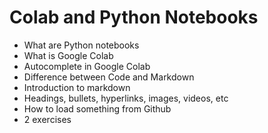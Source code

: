 # Colab and Python Notebooks


- What are Python notebooks
- What is Google Colab
- Autocomplete in Google Colab
- Difference between Code and Markdown
- Introduction to markdown
- Headings, bullets, hyperlinks, images, videos, etc
- How to load something from Github
- 2 exercises